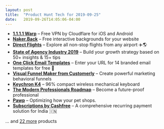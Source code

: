 ```yaml
---
layout: post
title:  "Product Hunt Tech for 2019-09-25"
date:   2019-09-26T14:05:06-04:00
---
```


* **[1.1.1.1 Warp](https://www.producthunt.com/posts/1-1-1-1-warp-2?utm_campaign=producthunt-api&utm_medium=api&utm_source=Application%3A+Daily+Digest+RSS+%28ID%3A+3202%29)** – Free VPN by Cloudflare for iOS and Android
* **[Naker.Back](https://www.producthunt.com/posts/naker-back?utm_campaign=producthunt-api&utm_medium=api&utm_source=Application%3A+Daily+Digest+RSS+%28ID%3A+3202%29)** – Free interactive backgrounds for your website
* **[Direct Flights](https://www.producthunt.com/posts/direct-flights?utm_campaign=producthunt-api&utm_medium=api&utm_source=Application%3A+Daily+Digest+RSS+%28ID%3A+3202%29)** – Explore all non-stop flights from any airport ✈️🌎
* **[State of Agency Industry 2019](https://www.producthunt.com/posts/state-of-agency-industry-2019?utm_campaign=producthunt-api&utm_medium=api&utm_source=Application%3A+Daily+Digest+RSS+%28ID%3A+3202%29)** – Build your growth strategy based on 50+ insights & 15+ tips
* **[One Click Email Templates](https://www.producthunt.com/posts/one-click-email-templates?utm_campaign=producthunt-api&utm_medium=api&utm_source=Application%3A+Daily+Digest+RSS+%28ID%3A+3202%29)** – Enter your URL for 14 branded email templates for free 💌
* **[Visual Funnel Maker from Customerly](https://www.producthunt.com/posts/visual-funnel-maker-from-customerly?utm_campaign=producthunt-api&utm_medium=api&utm_source=Application%3A+Daily+Digest+RSS+%28ID%3A+3202%29)** – Create powerful marketing behavioral funnels
* **[Keychron K4](https://www.producthunt.com/posts/keychron-k4?utm_campaign=producthunt-api&utm_medium=api&utm_source=Application%3A+Daily+Digest+RSS+%28ID%3A+3202%29)** – 96% compact wireless mechanical keyboard
* **[The Modern Professionals Roadmap](https://www.producthunt.com/posts/the-modern-professionals-roadmap?utm_campaign=producthunt-api&utm_medium=api&utm_source=Application%3A+Daily+Digest+RSS+%28ID%3A+3202%29)** – Become a future-proof professional
* **[Pawp](https://www.producthunt.com/posts/pawp?utm_campaign=producthunt-api&utm_medium=api&utm_source=Application%3A+Daily+Digest+RSS+%28ID%3A+3202%29)** – Optimizing how your pet shops.
* **[Subscriptions by Cashfree](https://www.producthunt.com/posts/subscriptions-by-cashfree?utm_campaign=producthunt-api&utm_medium=api&utm_source=Application%3A+Daily+Digest+RSS+%28ID%3A+3202%29)** – A comprehensive recurring payment solution for India 🇮🇳

… and [22 more](https://www.producthunt.com/tech) products